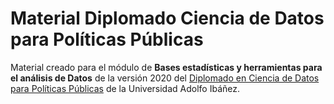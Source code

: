 Material Diplomado Ciencia de Datos para Políticas Públicas
================

Material creado para el módulo de **Bases estadísticas y herramientas para el análisis de Datos** de la versión 2020 del [Diplomado en Ciencia de Datos para Políticas Públicas](https://gobierno.uai.cl/diplomado/diplomado-en-ciencia-de-datos-politicas-publicas/) de la Universidad Adolfo Ibáñez.
